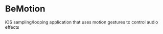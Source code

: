 BeMotion
=================

iOS sampling/looping application that uses motion gestures to control audio effects
